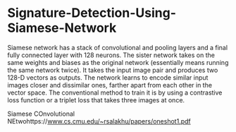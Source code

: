 # Signature-Detection-Using-Siamese-Network
Siamese network has a stack of convolutional and pooling layers and a final fully connected layer with 128 neurons. The sister network takes on the same weights and biases as the original network (essentially means running the same network twice). It takes the input image pair and produces two 128-D vectors as outputs. The network learns to encode similar input images closer and dissimilar ones, farther apart from each other in the vector space. The conventional method to train it is by using a contrastive loss function or a triplet loss that takes three images at once.


Siamese COnvolutional NEtwohttps://www.cs.cmu.edu/~rsalakhu/papers/oneshot1.pdf
